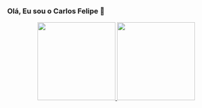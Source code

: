 ### Olá, Eu sou o Carlos Felipe 👋

<div align="center">
  <a href="https://github.com/Lipz-26">
  <img height="180em" src="https://github-readme-stats.vercel.app/api?username=Lipz-26&show_icons=true&theme=blue&include_all_commits=true&count_private=true"/>
  <img height="180em" src="https://github-readme-stats.vercel.app/api/top-langs/?username=Lipz-26&layout=compact&langs_count=7&theme=blue"/>
</div>


